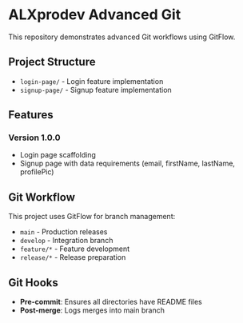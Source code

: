 # ALXprodev Advanced Git

This repository demonstrates advanced Git workflows using GitFlow.

## Project Structure

- `login-page/` - Login feature implementation
- `signup-page/` - Signup feature implementation

## Features

### Version 1.0.0
- Login page scaffolding
- Signup page with data requirements (email, firstName, lastName, profilePic)

## Git Workflow

This project uses GitFlow for branch management:
- `main` - Production releases
- `develop` - Integration branch
- `feature/*` - Feature development
- `release/*` - Release preparation

## Git Hooks

- **Pre-commit**: Ensures all directories have README files
- **Post-merge**: Logs merges into main branch

